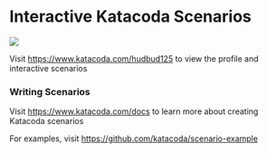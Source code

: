 # Interactive Katacoda Scenarios

[![](http://shields.katacoda.com/katacoda/hudbud125/count.svg)](https://www.katacoda.com/hudbud125 "Get your profile on Katacoda.com")

Visit https://www.katacoda.com/hudbud125 to view the profile and interactive scenarios

### Writing Scenarios
Visit https://www.katacoda.com/docs to learn more about creating Katacoda scenarios

For examples, visit https://github.com/katacoda/scenario-example
